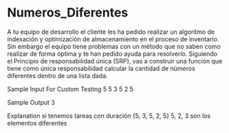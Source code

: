 # Numeros_Diferentes

A tu equipo de desarrollo el cliente les ha pedido realizar un algoritmo de indexación y optimización de
almacenamiento en el proceso de inventario.
Sin embargo el equipo tiene problemas con un método que no saben como realizar de forma óptima y te
han pedido ayuda para resolverlo.
Siguiendo el Principio de responsabilidad única (SRP), vas a construir una función que tiene como única
responsabilidad calcular la cantidad de números diferentes dentro de una lista dada.

Sample Input For Custom Testing
5
5
3
5
2
5

Sample Output
3

Explanation
si tenemos tareas con duración {5, 3, 5, 2, 5}
5, 2, 3 son los elementos diferentes
